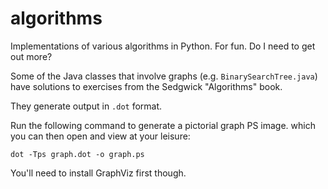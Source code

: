 algorithms
==========

Implementations of various algorithms in Python. For fun. Do I need to get out more?

Some of the Java classes that involve graphs (e.g. ```BinarySearchTree.java```) have solutions to exercises from the Sedgwick "Algorithms" book.

They generate output in ```.dot``` format.

Run the following command to generate a pictorial graph PS image. which you can then open and view at your leisure:

    dot -Tps graph.dot -o graph.ps
    
You'll need to install GraphViz first though.

